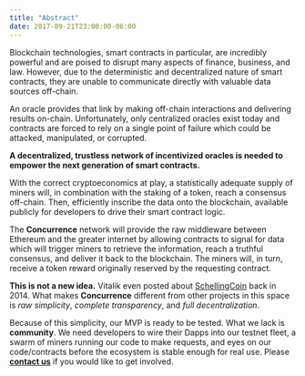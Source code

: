 ```yaml
---
title: "Abstract"
date: 2017-09-21T23:00:00-06:00
---
```

Blockchain technologies, smart contracts in particular, are incredibly powerful and are poised to disrupt many aspects of finance, business, and law. However, due to the deterministic and decentralized nature of smart contracts, they are unable to communicate directly with valuable data sources off-chain.

An oracle provides that link by making off-chain interactions and delivering results on-chain. Unfortunately, only centralized oracles exist today and contracts are forced to rely on a single point of failure which could be attacked, manipulated, or corrupted.

**A decentralized, trustless network of incentivized oracles is needed to empower the next generation of smart contracts.**

With the correct cryptoeconomics at play, a statistically adequate supply of miners will, in combination with the staking of a token, reach a consensus off-chain. Then, efficiently inscribe the data onto the blockchain, available publicly for developers to drive their smart contract logic.

The **Concurrence** network will provide the raw middleware between Ethereum and the greater internet by allowing contracts to signal for data which will trigger miners to retrieve the information, reach a truthful consensus, and deliver it back to the blockchain. The miners will, in turn, receive a token reward originally reserved by the requesting contract.

**This is not a new idea.** Vitalik even posted about <a target='_blank' href='https://blog.ethereum.org/2014/03/28/schellingcoin-a-minimal-trust-universal-data-feed/'>SchellingCoin</a> back in 2014. What makes **Concurrence** different from other projects in this space is *raw simplicity*, *complete transparency*, and *full decentralization*.

Because of this simplicity, our MVP is ready to be tested. What we lack is **community**. We need developers to wire their Dapps into our testnet fleet, a swarm of miners running our code to make requests, and eyes on our code/contracts before the ecosystem is stable enough for real use. Please [**contact us**](/contact) if you would like to get involved.

